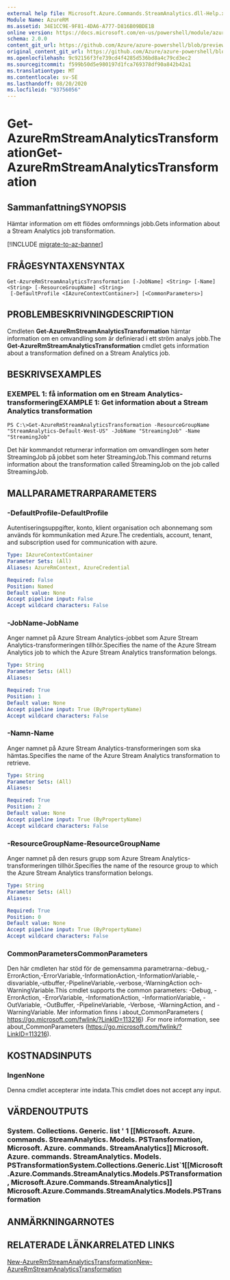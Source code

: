 ```yaml
---
external help file: Microsoft.Azure.Commands.StreamAnalytics.dll-Help.xml
Module Name: AzureRM
ms.assetid: 34E1CC9E-9F81-4DA6-A777-D816B09BDE1B
online version: https://docs.microsoft.com/en-us/powershell/module/azurerm.streamanalytics/get-azurermstreamanalyticstransformation
schema: 2.0.0
content_git_url: https://github.com/Azure/azure-powershell/blob/preview/src/ResourceManager/StreamAnalytics/Commands.StreamAnalytics/help/Get-AzureRmStreamAnalyticsTransformation.md
original_content_git_url: https://github.com/Azure/azure-powershell/blob/preview/src/ResourceManager/StreamAnalytics/Commands.StreamAnalytics/help/Get-AzureRmStreamAnalyticsTransformation.md
ms.openlocfilehash: 9c92156f3fe739cd4f4285d536bd8a4c79cd3ec2
ms.sourcegitcommit: f599b50d5e980197d1fca769378df90a842b42a1
ms.translationtype: MT
ms.contentlocale: sv-SE
ms.lasthandoff: 08/20/2020
ms.locfileid: "93756056"
---
```

# <span data-ttu-id="10eb2-101">Get-AzureRmStreamAnalyticsTransformation</span><span class="sxs-lookup"><span data-stu-id="10eb2-101">Get-AzureRmStreamAnalyticsTransformation</span></span>

## <span data-ttu-id="10eb2-102">Sammanfattning</span><span class="sxs-lookup"><span data-stu-id="10eb2-102">SYNOPSIS</span></span>
<span data-ttu-id="10eb2-103">Hämtar information om ett flödes omformnings jobb.</span><span class="sxs-lookup"><span data-stu-id="10eb2-103">Gets information about a Stream Analytics job transformation.</span></span>

[!INCLUDE [migrate-to-az-banner](../../includes/migrate-to-az-banner.md)]

## <span data-ttu-id="10eb2-104">FRÅGESYNTAXEN</span><span class="sxs-lookup"><span data-stu-id="10eb2-104">SYNTAX</span></span>

```
Get-AzureRmStreamAnalyticsTransformation [-JobName] <String> [-Name] <String> [-ResourceGroupName] <String>
 [-DefaultProfile <IAzureContextContainer>] [<CommonParameters>]
```

## <span data-ttu-id="10eb2-105">PROBLEMBESKRIVNING</span><span class="sxs-lookup"><span data-stu-id="10eb2-105">DESCRIPTION</span></span>
<span data-ttu-id="10eb2-106">Cmdleten **Get-AzureRmStreamAnalyticsTransformation** hämtar information om en omvandling som är definierad i ett ström analys jobb.</span><span class="sxs-lookup"><span data-stu-id="10eb2-106">The **Get-AzureRmStreamAnalyticsTransformation** cmdlet gets information about a transformation defined on a Stream Analytics job.</span></span>

## <span data-ttu-id="10eb2-107">BESKRIVS</span><span class="sxs-lookup"><span data-stu-id="10eb2-107">EXAMPLES</span></span>

### <span data-ttu-id="10eb2-108">EXEMPEL 1: få information om en Stream Analytics-transformering</span><span class="sxs-lookup"><span data-stu-id="10eb2-108">EXAMPLE 1: Get information about a Stream Analytics transformation</span></span>
```
PS C:\>Get-AzureRmStreamAnalyticsTransformation -ResourceGroupName "StreamAnalytics-Default-West-US" -JobName "StreamingJob" -Name "StreamingJob"
```

<span data-ttu-id="10eb2-109">Det här kommandot returnerar information om omvandlingen som heter StreamingJob på jobbet som heter StreamingJob.</span><span class="sxs-lookup"><span data-stu-id="10eb2-109">This command returns information about the transformation called StreamingJob on the job called StreamingJob.</span></span>

## <span data-ttu-id="10eb2-110">MALLPARAMETRAR</span><span class="sxs-lookup"><span data-stu-id="10eb2-110">PARAMETERS</span></span>

### <span data-ttu-id="10eb2-111">-DefaultProfile</span><span class="sxs-lookup"><span data-stu-id="10eb2-111">-DefaultProfile</span></span>
<span data-ttu-id="10eb2-112">Autentiseringsuppgifter, konto, klient organisation och abonnemang som används för kommunikation med Azure.</span><span class="sxs-lookup"><span data-stu-id="10eb2-112">The credentials, account, tenant, and subscription used for communication with azure.</span></span>

```yaml
Type: IAzureContextContainer
Parameter Sets: (All)
Aliases: AzureRmContext, AzureCredential

Required: False
Position: Named
Default value: None
Accept pipeline input: False
Accept wildcard characters: False
```

### <span data-ttu-id="10eb2-113">-JobName</span><span class="sxs-lookup"><span data-stu-id="10eb2-113">-JobName</span></span>
<span data-ttu-id="10eb2-114">Anger namnet på Azure Stream Analytics-jobbet som Azure Stream Analytics-transformeringen tillhör.</span><span class="sxs-lookup"><span data-stu-id="10eb2-114">Specifies the name of the Azure Stream Analytics job to which the Azure Stream Analytics transformation belongs.</span></span>

```yaml
Type: String
Parameter Sets: (All)
Aliases: 

Required: True
Position: 1
Default value: None
Accept pipeline input: True (ByPropertyName)
Accept wildcard characters: False
```

### <span data-ttu-id="10eb2-115">-Namn</span><span class="sxs-lookup"><span data-stu-id="10eb2-115">-Name</span></span>
<span data-ttu-id="10eb2-116">Anger namnet på Azure Stream Analytics-transformeringen som ska hämtas.</span><span class="sxs-lookup"><span data-stu-id="10eb2-116">Specifies the name of the Azure Stream Analytics transformation to retrieve.</span></span>

```yaml
Type: String
Parameter Sets: (All)
Aliases: 

Required: True
Position: 2
Default value: None
Accept pipeline input: True (ByPropertyName)
Accept wildcard characters: False
```

### <span data-ttu-id="10eb2-117">-ResourceGroupName</span><span class="sxs-lookup"><span data-stu-id="10eb2-117">-ResourceGroupName</span></span>
<span data-ttu-id="10eb2-118">Anger namnet på den resurs grupp som Azure Stream Analytics-transformeringen tillhör.</span><span class="sxs-lookup"><span data-stu-id="10eb2-118">Specifies the name of the resource group to which the Azure Stream Analytics transformation belongs.</span></span>

```yaml
Type: String
Parameter Sets: (All)
Aliases: 

Required: True
Position: 0
Default value: None
Accept pipeline input: True (ByPropertyName)
Accept wildcard characters: False
```

### <span data-ttu-id="10eb2-119">CommonParameters</span><span class="sxs-lookup"><span data-stu-id="10eb2-119">CommonParameters</span></span>
<span data-ttu-id="10eb2-120">Den här cmdleten har stöd för de gemensamma parametrarna:-debug,-ErrorAction,-ErrorVariable,-InformationAction,-InformationVariable,-disvariable,-utbuffer,-PipelineVariable,-verbose,-WarningAction och-WarningVariable.</span><span class="sxs-lookup"><span data-stu-id="10eb2-120">This cmdlet supports the common parameters: -Debug, -ErrorAction, -ErrorVariable, -InformationAction, -InformationVariable, -OutVariable, -OutBuffer, -PipelineVariable, -Verbose, -WarningAction, and -WarningVariable.</span></span> <span data-ttu-id="10eb2-121">Mer information finns i about_CommonParameters ( https://go.microsoft.com/fwlink/?LinkID=113216) .</span><span class="sxs-lookup"><span data-stu-id="10eb2-121">For more information, see about_CommonParameters (https://go.microsoft.com/fwlink/?LinkID=113216).</span></span>

## <span data-ttu-id="10eb2-122">KOSTNADS</span><span class="sxs-lookup"><span data-stu-id="10eb2-122">INPUTS</span></span>

### <span data-ttu-id="10eb2-123">Ingen</span><span class="sxs-lookup"><span data-stu-id="10eb2-123">None</span></span>
<span data-ttu-id="10eb2-124">Denna cmdlet accepterar inte indata.</span><span class="sxs-lookup"><span data-stu-id="10eb2-124">This cmdlet does not accept any input.</span></span>

## <span data-ttu-id="10eb2-125">VÄRDEN</span><span class="sxs-lookup"><span data-stu-id="10eb2-125">OUTPUTS</span></span>

### <span data-ttu-id="10eb2-126">System. Collections. Generic. list ' 1 [[Microsoft. Azure. commands. StreamAnalytics. Models. PSTransformation, Microsoft. Azure. commands. StreamAnalytics]] Microsoft. Azure. commands. StreamAnalytics. Models. PSTransformation</span><span class="sxs-lookup"><span data-stu-id="10eb2-126">System.Collections.Generic.List\`1[[Microsoft.Azure.Commands.StreamAnalytics.Models.PSTransformation, Microsoft.Azure.Commands.StreamAnalytics]]            Microsoft.Azure.Commands.StreamAnalytics.Models.PSTransformation</span></span>

## <span data-ttu-id="10eb2-127">ANMÄRKNINGAR</span><span class="sxs-lookup"><span data-stu-id="10eb2-127">NOTES</span></span>

## <span data-ttu-id="10eb2-128">RELATERADE LÄNKAR</span><span class="sxs-lookup"><span data-stu-id="10eb2-128">RELATED LINKS</span></span>

[<span data-ttu-id="10eb2-129">New-AzureRmStreamAnalyticsTransformation</span><span class="sxs-lookup"><span data-stu-id="10eb2-129">New-AzureRmStreamAnalyticsTransformation</span></span>](./New-AzureRmStreamAnalyticsTransformation.md)


